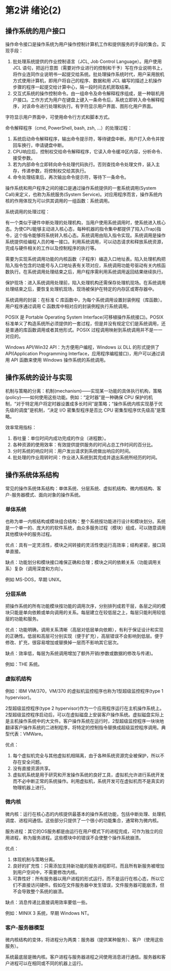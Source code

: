 # 第2讲 绪论(2)

## 操作系统的用户接口

操作命令接口是操作系统为用户操作控制计算机工作和提供服务的手段的集合。实现手段：

1. 批处理系统提供的作业控制语言（JCL, Job Control Language）。用户使用 JCL 语句，把运行意图（需要对作业进行的控制和干予）写在作业说明书上，将作业连同作业说明书一起提交给系统。批处理操作系统时代，用户采用脱机方式使用计算机，即用户将自己的程序、数据和用 JCL 编写的描述上机操作步骤的程序一起提交给计算中心，隔一段时间去机房取结果。
2. 交互式系统的操作控制命令。由一组命令及命令解释程序组成，是一种联机用户接口。工作方式为用户在键盘上键入一条命令后，系统立即转入命令解释程序，对该命令进行处理和执行。有字符显示用户界面、图形化用户界面。

字符显示用户界面中，可使用命令行方式和脚本方式。

命令解释程序（cmd, PowerShell, bash, zsh, ...）的处理过程：

1. 系统启动命令解释程序，输出命令提示符，等待键盘中断。用户打入命令并按回车换行，申请键盘中断。
2. CPU响应后，控制权交给命令解释程序，它读入命令缓冲区内容，分析命令、接受参数。
3. 若为内部命令立即转向命令处理代码执行。否则查找命令处理文件，装入主存，传递参数，将控制权交给其执行。
4. 命令处理结束后，再次输出命令提示符，等待下一条命令。

操作系统和用户程序之间的接口是通过操作系统提供的一套系统调用(System Call)来定义，也称为系统服务(System Service)。对应用程序而言，操作系统内核的作用体现为可以供其调用的一组函数：系统调用。

系统调用的处理过程：

有一个类似于硬件中断处理的处理机构，当用户使用系统调用时，使系统进入核心态。为使CPU能够主动进入核心态，每种机器的指令集中都提供了陷入(Trap)指令，这个指令能够将系统转入核心态。系统调用由陷入指令实现。系统调用是操作系统提供给编程人员的唯一接口。利用系统调用，可以动态请求和释放系统资源，完成与硬件相关的工作以及控制程序的执行等。

需要为实现系统调用功能的内核函数（子程序）编造入口地址表。陷入处理机构把陷入指令包含的功能号与入口地址表有关项对应，系统调用功能号驱动有关内核函数执行。在系统调用处理结束之后，用户程序需利用系统调用返回结果继续执行。

保护现场：进入系统调用处理前，陷入处理机构还需保存处理机现场。在系统调用处理结束之后，要恢复处理机现场，现场被保护在特定的内存区或寄存器中。

系统调用的封装：在标准 C 库函数中，为每个系统调用设置封装例程（库函数）。用户程序通过调用 C 函数库中相对应的封装例程执行系统调用。

POSIX 是 Portable Operating System Interface(可移植操作系统接口)。POSIX 标准单义了构造系统所必须提供的一套过程，但是并没有规定它们是系统调用，还是普通的库函数调用或者其他形式。POSIX 过程调用映射到系统调用并不是一一对应的。

Windows API/Win32 API：为方便用户编程，Windows 以 DLL 的形式提供了 API(Application Programming Interface，应用程序编程接口)，用户可以通过调用 API 函数来使用 Windows 操作系统的系统调用。

## 操作系统的设计与实现

机制与策略的分离：机制(mechanism)——实现某一功能的具体执行机构，策略(policy)——如何使用这些功能。例如：“定时器”是一种确保 CPU 保护的机制，“对于特定用户将定时器设置成多长时间”是策略；“操作系统内核实现基于优先级的调度”是机制，“决定 I/O 密集型程序是否比 CPU 密集型程序优先级高”是策略。

效率常用指标：

1. 吞吐量：单位时间内成功完成的作业（进程数）。
2. 各种资源的使用效率：有效提供提供服务的时间占总工作时间的百分比。
3. 分时系统的响应时间：用户发出请求到系统做出响应的时间。
4. 批处理的作业周转时间：作业进入系统到其完成并退出系统所经历的时间。

## 操作系统体系结构

常见的操作系统体系结构：单体系统、分层系统、虚拟机结构、微内核结构、客户-服务器模式、面向对象的操作系统。

### 单体系统

也称为单一内核结构或模块组合结构：整个系统按功能进行设计和模块划分。系统是一个单一的、庞大的的软件系统，由众多服务过程（模块）组成，可以随意调用其他模块中的服务过程。

优点：具有一定灵活性，模块之间转接的灵活性使运行高效率；结构紧密，接口简单直接。

缺点：功能划分和模块接口难保正确和合理；模块之间的依赖关系（功能调用关系）复杂（调用深度和方向）。

例如 MS-DOS，早期 UNIX。

### 分层系统

把操作系统的所有功能模块按功能的调用次序，分别排列成若干层，各层之间的模块只能是单向依赖或单向调用的关系。每层建立在较低层之上，每层只能利用较低层的功能和服务。

优点：功能明确，调用关系清晰（高层对低层单向依赖），有利于保证设计和实现的正确性。低层和高层可分别实现（便于扩充），高层错误不会影响到低层。便于修改、扩充，很容易增加或替换掉一层而不影响其它层次。

缺点：效率低，每层为系统调用增加了额外开销(参数或数据的修改与传递)。

例如：THE 系统。

### 虚拟机结构

例如：IBM VM/370，VM/370 的虚拟机监控程序也称为1型超级监控程序(type 1 hypervisor)。

2型超级监控程序(type 2 hypervisor)作为一个应用程序运行在主机操作系统上。2型超级监控程序启动后，可以在虚拟磁盘上安装客户操作系统。虚拟磁盘实际上是主机操作系统中的大文件。客户操作系统在运行时，2型超级监控程序一块块地翻译客户操作系统的二进制程序，将特定的控制指令替换成超级监控程序调用。典型代表：VMWare。

优点：

1. 每个虚拟机完全与其他虚拟机相隔离，由于各种系统资源完全被保护，所以不存在安全问题。
2. 没有直接资源共享。
3. 虚拟机系统是用于研究和开发操作系统的良好工具，虚拟机允许进行系统开发而不必中断正常的系统操作。利用虚拟机，系统开发可在虚拟机而不是真实的物理机器上进行。

### 微内核

微内核：运行在核心态的内核提供最基本的操作系统功能，包括中断处理、处理机调度、进程间通信。这些部分只提供了一个很小的功能集合，通常称为微内核。

服务进程：其它的OS服务都是由运行在用户模式下的进程完成，可作为独立的应用进程，称为服务进程。这些模块中的错误不会使整个操作系统崩溃。

优点：

1. 体现机制与策略分离。
2. 良好的扩充性：只需添加支持新功能的服务进程即可。而且所有新服务被增加到用户空间中，不需要修改内核。
3. 可靠性好：所有服务器以用户进程的形式运行，而不是运行在核心态，所以它们不直接访问硬件。假如在文件服务器中发生错误，文件服务器可能崩溃，但不会导致整个系统的崩溃。

缺点：消息传递比直接调用效率要低一些。

例如：MINIX 3 系统，早期 Windows NT。

### 客户-服务器模型

微内核结构的变体，将进程分为两类：服务器（提供某种服务）、客户（使用这些服务）。

系统最底层是微内核。客户进程与服务器进程之间使用消息进行通信。服务器和客户进程可以在相同或不同的机器上运行。
